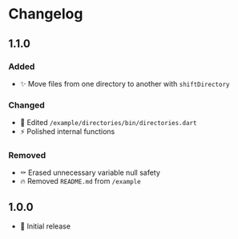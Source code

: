 # Changelog

## 1.1.0

### Added

- ✨ Move files from one directory to another with `shiftDirectory`

### Changed

- 🎨 Edited `/example/directories/bin/directories.dart`
- ⚡️ Polished internal functions

### Removed

- ⚰️ Erased unnecessary variable null safety
- 🔥 Removed `README.md` from `/example`

## 1.0.0

- 🥳 Initial release

